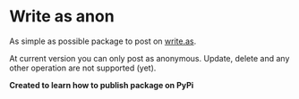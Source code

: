 # Write as anon
As simple as possible package to post on [write.as](https://write.as).

At current version you can only post as anonymous. Update, delete and any other operation are not supported (yet).

**Created to learn how to publish package on PyPi**
